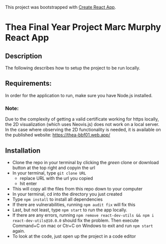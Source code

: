 This project was bootstrapped with [Create React App](https://github.com/facebook/create-react-app).

# Thea Final Year Project Marc Murphy React App

## Description

The following describes how to setup the project to be run locally. 

## Requirements:
In order for the application to run, make sure you have Node.js installed.

### Note:
Due to the complexity of getting a valid certificate working for https locally, the 2D visualization (which uses Neovis.js) does not work on a local server.
In the case where observing the 2D functionality is needed, it is available on the published website: https://thea-bbf01.web.app/

## Installation
- Clone the repo in your terminal by clicking the _green_ clone or download button at the top right and copyin the url
- In your terminal, type ```git clone URL```
  - replace URL with the url you copied
  - hit enter
- This will copy all the files from this repo down to your computer
- In your terminal, cd into the directory you just created
- Type ```npm install``` to install all dependencies
- If there are vulnerabilities, running ```npm audit fix``` will fix this
- Last, but not least, type ```npm start``` to run the app locally.
- If there are any errors, running ```npm remove react-dev-utils && npm i react-dev-utils@10.0.0``` should fix the problem. Then execute Command+C on mac or Ctr+C on Windows to exit and  run ```npm start``` again.
- To look at the code, just open up the project in a code editor
